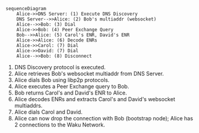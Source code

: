 ```mermaid
sequenceDiagram
    Alice->>DNS Server: (1) Execute DNS Discovery
    DNS Server-->>Alice: (2) Bob's multiaddr (websocket)
    Alice-->>Bob: (3) Dial
    Alice->>Bob: (4) Peer Exchange Query
    Bob-->>Alice: (5) Carol's ENR, David's ENR
    Alice->>Alice: (6) Decode ENRs
    Alice->>Carol: (7) Dial
    Alice->>David: (7) Dial
    Alice-->>Bob: (8) Disconnect
```

1. DNS Discovery protocol is executed.
2. Alice retrieves Bob's websocket multiaddr from DNS Server.
3. Alice dials Bob using libp2p protocols.
4. Alice executes a Peer Exchange query to Bob.
5. Bob returns Carol's and David's ENR to Alice.
6. Alice decodes ENRs and extracts Carol's and David's websocket multiaddrs.
7. Alice dials Carol and David.
8. Alice can now drop the connection with Bob (bootstrap node); Alice has 2 connections to the Waku Network.